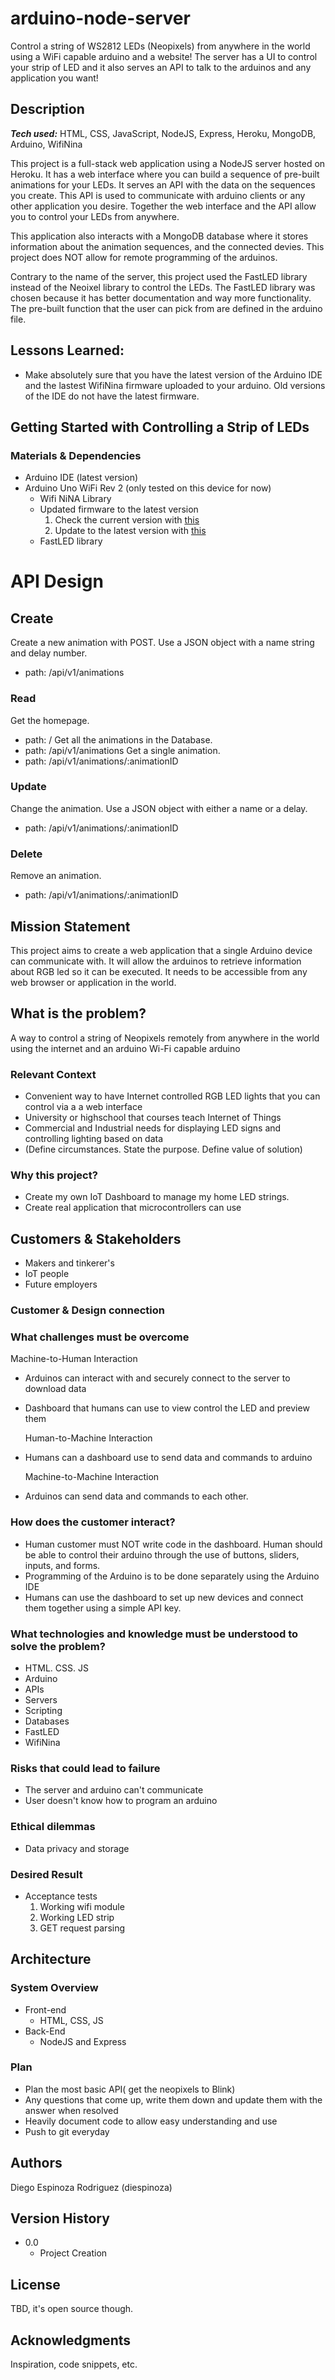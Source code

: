 # arduino-node-server

Control a string of WS2812 LEDs (Neopixels) from anywhere in the world using a WiFi capable arduino and a website! The server has a UI to control your strip of LED and it also serves an API to talk to the arduinos and any application you want!

## Description

***Tech used:*** HTML, CSS, JavaScript, NodeJS, Express, Heroku, MongoDB, Arduino, WifiNina

This project is a full-stack web application using a NodeJS server hosted on Heroku. It has a web interface where you can build a sequence of pre-built animations for your LEDs. It serves an API with the data on the sequences you create. This API is used to communicate with arduino clients or any other application you desire. Together the web interface and the API allow you to control your LEDs from anywhere.

This application also interacts with a MongoDB database where it stores information about the animation sequences, and the connected devies. This project does NOT allow for remote programming of the arduinos.

Contrary to the name of the server, this project used the FastLED library instead of the Neoixel library to control the LEDs. The FastLED library was chosen because it has better documentation and way more functionality. The pre-built function that the user can pick from are defined in the arduino file.

## Lessons Learned:

- Make absolutely sure that you have the latest version of the Arduino IDE and the lastest WifiNina firmware uploaded to your arduino. Old versions of the IDE do not have the latest firmware.

## Getting Started with Controlling a Strip of LEDs

### Materials & Dependencies

- Arduino IDE (latest version)
- Arduino Uno WiFi Rev 2 (only tested on this device for now)
  - Wifi NiNA Library
  - Updated firmware to the latest version
      1. Check the current version with [this](https://www.arduino.cc/en/Tutorial/CheckWiFi101FirmwareVersion)
      2. Update to the latest version with [this](https://www.arduino.cc/en/Tutorial/WiFiNINAFirmwareUpdater)
  - FastLED library

<!--
### Installing

    - Clone this repository
    - Flash the .ino file to the arduino

### Executing program

    - (How to run the program)
    - (Step-by-step bullets)

        ```
        code blocks for commands

        ```

### Help

    - (Any advise for common problems or issues.)

        ```
        command to run if program contains helper info

        ```
--> 

# API Design

## Create

Create a new animation with POST. Use a JSON object with a name string and delay number.
- path: /api/v1/animations

### Read

Get the homepage.
- path:  /
Get all the animations in the Database.
- path: /api/v1/animations
Get a single animation.
- path: /api/v1/animations/:animationID

### Update

Change the animation. Use a JSON object with either a name or a delay.
- path: /api/v1/animations/:animationID

### Delete

Remove an animation.
- path: /api/v1/animations/:animationID

## Mission Statement

This project aims to create a web application that a single Arduino device can communicate with. It will allow the arduinos to retrieve information about RGB led so it can be executed. It needs to be accessible from any web browser or application in the world.

## What is the problem?

A way to control a string of Neopixels remotely from anywhere in the world using the internet and an arduino Wi-Fi capable arduino

### Relevant Context

- Convenient way to have Internet controlled RGB LED lights that you can control via a a web interface
- University or highschool that courses teach Internet of Things
- Commercial and Industrial needs for displaying LED signs and controlling lighting based on data
- (Define circumstances. State the purpose. Define value of solution)

### Why this project?

- Create my own IoT Dashboard to manage my home LED strings.
- Create real application that microcontrollers can use

## Customers & Stakeholders

- Makers and tinkerer's
- IoT people
- Future employers

### Customer & Design connection

### What challenges must be overcome

Machine-to-Human Interaction

- Arduinos can interact with and securely connect to the server to download data
- Dashboard that humans can use to view control the LED and preview them

    Human-to-Machine Interaction

- Humans can a dashboard use to send data and commands to arduino

    Machine-to-Machine Interaction

- Arduinos can send data and commands to each other.

### How does the customer interact?

- Human customer must NOT write code in the dashboard. Human should be able to control their arduino through the use of buttons, sliders, inputs, and forms.
- Programming of the Arduino is to be done separately using the Arduino IDE
- Humans can use the dashboard to set up new devices and connect them together using a simple API key.

### What technologies and knowledge must be understood to solve the problem?

- HTML. CSS. JS
- Arduino
- APIs
- Servers
- Scripting
- Databases
- FastLED
- WifiNina

### Risks that could lead to failure

- The server and arduino can't communicate
- User doesn't know how to program an arduino

### Ethical dilemmas

- Data privacy and storage

### Desired Result

- Acceptance tests
  1. Working wifi module
  2. Working LED strip
  3. GET request parsing

## Architecture

### System Overview

- Front-end
    - HTML, CSS, JS
- Back-End
    - NodeJS and Express

### Plan

- Plan the most basic API( get the neopixels to Blink)
- Any questions that come up, write them down and update them with the answer when resolved
- Heavily document code to allow easy understanding and use
- Push to git everyday

## Authors

Diego Espinoza Rodriguez (diespinoza)

## Version History

- 0.0
    - Project Creation

## License

TBD, it's open source though.
<!--This project is licensed under the [NAME HERE] License - see the [LICENSE.md](http://license.md/) file for details
-->

## Acknowledgments

Inspiration, code snippets, etc.
